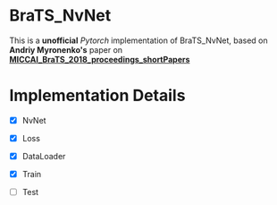 # BraTS_NvNet

This is a **unofficial** *Pytorch* implementation of BraTS_NvNet, based on **Andriy Myronenko's** paper on [**MICCAI_BraTS_2018_proceedings_shortPapers**](https://www.cbica.upenn.edu/sbia/Spyridon.Bakas/MICCAI_BraTS/MICCAI_BraTS_2018_proceedings_shortPapers.pdf)

# Implementation Details

- [x] NvNet 
- [x] Loss
- [x] DataLoader
- [x] Train
- [ ] Test

